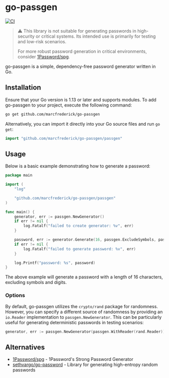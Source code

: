 # go-passgen

[![CI](https://github.com/marcfrederick/go-passgen/actions/workflows/ci.yml/badge.svg?branch=main)](https://github.com/marcfrederick/go-passgen/actions/workflows/ci.yml)

> :warning: This library is not suitable for generating passwords in high-security or critical systems. 
> Its intended use is primarily for testing and low-risk scenarios.
> 
> For more robust password generation in critical environments, consider [1Password/spg](https://github.com/1Password/spg).

go-passgen is a simple, dependency-free password generator written in Go.

## Installation

Ensure that your Go version is 1.13 or later and supports modules. 
To add go-passgen to your project, execute the following command:

```bash
go get github.com/marcfrederick/go-passgen
```

Alternatively, you can import it directly into your Go source files and run `go get`:

```go
import "github.com/marcfrederick/go-passgen/passgen"
```

## Usage

Below is a basic example demonstrating how to generate a password:

```go
package main

import (
	"log"

	"github.com/marcfrederick/go-passgen/passgen"
)

func main() {
	generator, err := passgen.NewGenerator()
	if err != nil {
		log.Fatalf("failed to create generator: %v", err)
	}

	password, err := generator.Generate(16, passgen.ExcludeSymbols, passgen.ExcludeDigits)
	if err != nil {
		log.Fatalf("failed to generate password: %v", err)
	}

	log.Printf("password: %s", password)
}
```

The above example will generate a password with a length of 16 characters, excluding symbols and digits.

### Options

By default, go-passgen utilizes the `crypto/rand` package for randomness. 
However, you can specify a different source of randomness by providing an `io.Reader` implementation to `passgen.NewGenerator`. 
This can be particularly useful for generating deterministic passwords in testing scenarios:

```go
generator, err := passgen.NewGenerator(passgen.WithReader(rand.Reader))
```

## Alternatives

- [1Password/spg](https://github.com/1Password/spg) - 1Password's Strong Password Generator
- [sethvargo/go-password](https://github.com/sethvargo/go-password) - Library for generating high-entropy random passwords
